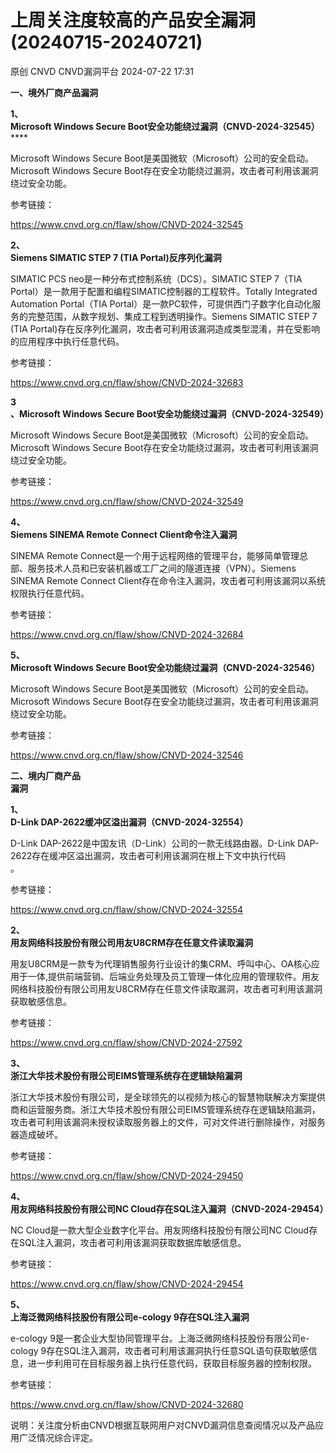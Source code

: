 #  上周关注度较高的产品安全漏洞(20240715-20240721)   
原创 CNVD  CNVD漏洞平台   2024-07-22 17:31  
  
**一、境外厂商产品漏洞**  
  
**1、**  
**Microsoft Windows Secure Boot安全功能绕过漏洞（CNVD-2024-32545）******  
  
Microsoft Windows Secure Boot是美国微软（Microsoft）公司的安全启动。Microsoft Windows Secure
Boot存在安全功能绕过漏洞，攻击者可利用该漏洞绕过安全功能。  
  
参考链接：  
  
https://www.cnvd.org.cn/flaw/show/CNVD-2024-32545  
  
**2、**  
**Siemens SIMATIC STEP 7 (TIA Portal)反序列化漏洞**  
  
SIMATIC PCS neo是一种分布式控制系统（DCS）。SIMATIC STEP 7（TIA Portal）是一款用于配置和编程SIMATIC控制器的工程软件。Totally Integrated Automation Portal（TIA Portal）是一款PC软件，可提供西门子数字化自动化服务的完整范围，从数字规划、集成工程到透明操作。Siemens SIMATIC STEP 7 (TIA
Portal)存在反序列化漏洞，攻击者可利用该漏洞造成类型混淆，并在受影响的应用程序中执行任意代码。  
  
参考链接：  
  
https://www.cnvd.org.cn/flaw/show/CNVD-2024-32683  
  
**3**  
**、Microsoft Windows Secure Boot安全功能绕过漏洞（CNVD-2024-32549）**  
  
Microsoft Windows Secure Boot是美国微软（Microsoft）公司的安全启动。Microsoft Windows Secure
Boot存在安全功能绕过漏洞，攻击者可利用该漏洞绕过安全功能。  
  
参考链接：  
  
https://www.cnvd.org.cn/flaw/show/CNVD-2024-32549  
  
**4、**  
**Siemens SINEMA Remote Connect Client命令注入漏洞**  
  
SINEMA Remote Connect是一个用于远程网络的管理平台，能够简单管理总部、服务技术人员和已安装机器或工厂之间的隧道连接（VPN）。Siemens SINEMA Remote
Connect Client存在命令注入漏洞，攻击者可利用该漏洞以系统权限执行任意代码。  
  
参考链接：  
  
https://www.cnvd.org.cn/flaw/show/CNVD-2024-32684  
  
**5、**  
**Microsoft Windows Secure Boot安全功能绕过漏洞（CNVD-2024-32546）**  
  
Microsoft Windows Secure Boot是美国微软（Microsoft）公司的安全启动。Microsoft Windows Secure
Boot存在安全功能绕过漏洞，攻击者可利用该漏洞绕过安全功能。  
  
参考链接：  
  
https://www.cnvd.org.cn/flaw/show/CNVD-2024-32546  
  
  
**二、境内厂商产品**  
**漏洞**  
  
**1、**  
**D-Link DAP-2622缓冲区溢出漏洞（CNVD-2024-32554）**  
  
D-Link DAP-2622是中国友讯（D-Link）公司的一款无线路由器。D-Link DAP-2622存在缓冲区溢出漏洞，攻击者可利用该漏洞在根上下文中执行代码  
。  
  
参考链接：  
  
https://www.cnvd.org.cn/flaw/show/CNVD-2024-32554  
  
**2、**  
**用友网络科技股份有限公司用友U8CRM存在任意文件读取漏洞**  
  
用友U8CRM是一款专为代理销售服务行业设计的集CRM、呼叫中心、OA核心应用于一体,提供前端营销、后端业务处理及员工管理一体化应用的管理软件。用友网络科技股份有限公司用友U8CRM存在任意文件读取漏洞，攻击者可利用该漏洞获取敏感信息。  
  
参考链接：  
  
https://www.cnvd.org.cn/flaw/show/CNVD-2024-27592  
  
**3、**  
**浙江大华技术股份有限公司EIMS管理系统存在逻辑缺陷漏洞**  
  
浙江大华技术股份有限公司，是全球领先的以视频为核心的智慧物联解决方案提供商和运营服务商。浙江大华技术股份有限公司EIMS管理系统存在逻辑缺陷漏洞，攻击者可利用该漏洞未授权读取服务器上的文件，可对文件进行删除操作，对服务器造成破坏。  
  
参考链接：  
  
https://www.cnvd.org.cn/flaw/show/CNVD-2024-29450  
  
**4、**  
**用友网络科技股份有限公司NC Cloud存在SQL注入漏洞（CNVD-2024-29454）**  
  
NC Cloud是一款大型企业数字化平台。用友网络科技股份有限公司NC Cloud存在SQL注入漏洞，攻击者可利用该漏洞获取数据库敏感信息。  
  
参考链接：  
  
https://www.cnvd.org.cn/flaw/show/CNVD-2024-29454  
  
**5、**  
**上海泛微网络科技股份有限公司e-cology 9存在SQL注入漏洞**  
  
e-cology 9是一套企业大型协同管理平台。上海泛微网络科技股份有限公司e-cology 9存在SQL注入漏洞，攻击者可利用该漏洞执行任意SQL语句获取敏感信息，进一步利用可在目标服务器上执行任意代码，获取目标服务器的控制权限。  
  
参考链接：  
  
https://www.cnvd.org.cn/flaw/show/CNVD-2024-32680  
  
  
说明：关注度分析由CNVD根据互联网用户对CNVD漏洞信息查阅情况以及产品应用广泛情况综合评定。  
  
